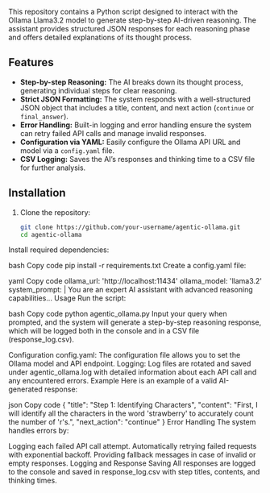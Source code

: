 This repository contains a Python script designed to interact with the Ollama Llama3.2 model to generate step-by-step AI-driven reasoning. The assistant provides structured JSON responses for each reasoning phase and offers detailed explanations of its thought process.

## Features

- **Step-by-step Reasoning:** The AI breaks down its thought process, generating individual steps for clear reasoning.
- **Strict JSON Formatting:** The system responds with a well-structured JSON object that includes a title, content, and next action (`continue` or `final_answer`).
- **Error Handling:** Built-in logging and error handling ensure the system can retry failed API calls and manage invalid responses.
- **Configuration via YAML:** Easily configure the Ollama API URL and model via a `config.yaml` file.
- **CSV Logging:** Saves the AI’s responses and thinking time to a CSV file for further analysis.

## Installation

1. Clone the repository:
   ```bash
   git clone https://github.com/your-username/agentic-ollama.git
   cd agentic-ollama
Install required dependencies:

bash
Copy code
pip install -r requirements.txt
Create a config.yaml file:

yaml
Copy code
ollama_url: 'http://localhost:11434'
ollama_model: 'llama3.2'
system_prompt: |
  You are an expert AI assistant with advanced reasoning capabilities...
Usage
Run the script:

bash
Copy code
python agentic_ollama.py
Input your query when prompted, and the system will generate a step-by-step reasoning response, which will be logged both in the console and in a CSV file (response_log.csv).

Configuration
config.yaml: The configuration file allows you to set the Ollama model and API endpoint.
Logging: Log files are rotated and saved under agentic_ollama.log with detailed information about each API call and any encountered errors.
Example
Here is an example of a valid AI-generated response:

json
Copy code
{
  "title": "Step 1: Identifying Characters",
  "content": "First, I will identify all the characters in the word 'strawberry' to accurately count the number of 'r's.",
  "next_action": "continue"
}
Error Handling
The system handles errors by:

Logging each failed API call attempt.
Automatically retrying failed requests with exponential backoff.
Providing fallback messages in case of invalid or empty responses.
Logging and Response Saving
All responses are logged to the console and saved in response_log.csv with step titles, contents, and thinking times.
